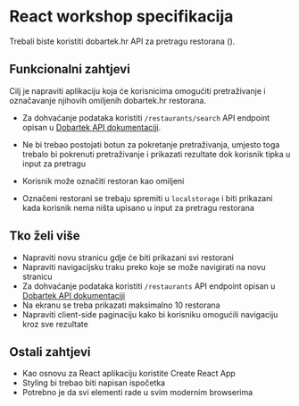 # React workshop specifikacija
 

Trebali biste koristiti dobartek.hr API za pretragu restorana ().

## Funkcionalni zahtjevi
Cilj je napraviti aplikaciju koja će korisnicima omogućiti pretraživanje i označavanje njihovih omiljenih dobartek.hr restorana.

- Za dohvaćanje podataka koristiti `/restaurants/search` API endpoint opisan u [Dobartek API dokumentaciji](./API_SPECS.md).
  
- Ne bi trebao postojati botun za pokretanje pretraživanja, umjesto toga trebalo bi pokrenuti pretraživanje i prikazati rezultate dok korisnik tipka u input za pretragu

- Korisnik može označiti restoran kao omiljeni
  
- Označeni restorani se trebaju spremiti u `localstorage` i biti prikazani kada korisnik nema ništa upisano u input za pretragu restorana

## Tko želi više

- Napraviti novu stranicu gdje će biti prikazani svi restorani
- Napraviti navigacijsku traku preko koje se može navigirati na novu stranicu
- Za dohvaćanje podataka koristiti `/restaurants` API endpoint opisan u [Dobartek API dokumentaciji](./API_SPECS.md)
- Na ekranu se treba prikazati maksimalno 10 restorana
- Napraviti client-side paginaciju kako bi korisniku omogućili navigaciju kroz sve rezultate

## Ostali zahtjevi
- Kao osnovu za React aplikaciju koristite Create React App
- Styling bi trebao biti napisan ispočetka
- Potrebno je da svi elementi rade u svim modernim browserima